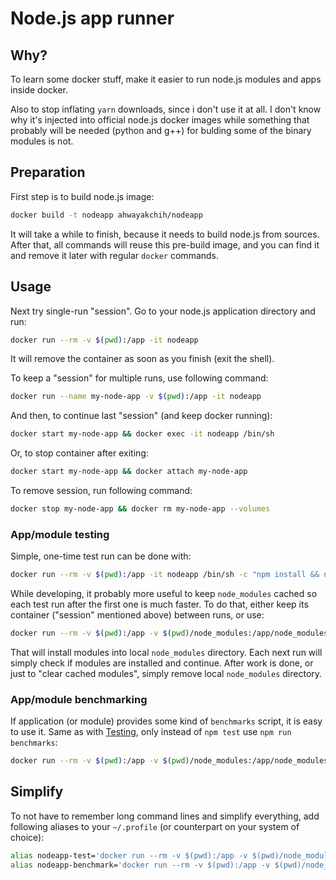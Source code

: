 Node.js app runner
==================

## Why?

To learn some docker stuff, make it easier to run node.js modules and apps inside docker.

Also to stop inflating `yarn` downloads, since i don't use it at all. I don't know why it's injected into official node.js docker images while something that probably will be needed (python and g++) for bulding some of the binary modules is not.

## Preparation

First step is to build node.js image:

```sh
docker build -t nodeapp ahwayakchih/nodeapp
```

It will take a while to finish, because it needs to build node.js from sources.
After that, all commands will reuse this pre-build image, and you can find it and remove it later with regular `docker` commands.

## Usage

Next try single-run "session". Go to your node.js application directory and run:

```sh
docker run --rm -v $(pwd):/app -it nodeapp
```

It will remove the container as soon as you finish (exit the shell).

To keep a "session" for multiple runs, use following command:

```sh
docker run --name my-node-app -v $(pwd):/app -it nodeapp
```

And then, to continue last "session" (and keep docker running):

```sh
docker start my-node-app && docker exec -it nodeapp /bin/sh
```

Or, to stop container after exiting:

```sh
docker start my-node-app && docker attach my-node-app
```

To remove session, run following command:

```sh
docker stop my-node-app && docker rm my-node-app --volumes
```

### App/module testing

Simple, one-time test run can be done with:

```sh
docker run --rm -v $(pwd):/app -it nodeapp /bin/sh -c "npm install && npm test"
```

While developing, it probably more useful to keep `node_modules` cached so each test run after the first one is much faster.
To do that, either keep its container ("session" mentioned above) between runs, or use:

```sh
docker run --rm -v $(pwd):/app -v $(pwd)/node_modules:/app/node_modules -it nodeapp /bin/sh -c "npm install && npm test"
```

That will install modules into local `node_modules` directory. Each next run will simply check if modules are installed and continue.
After work is done, or just to "clear cached modules", simply remove local `node_modules` directory.

### App/module benchmarking

If application (or module) provides some kind of `benchmarks` script, it is easy to use it.
Same as with [Testing](#Testing), only instead of `npm test` use `npm run benchmarks`:

```sh
docker run --rm -v $(pwd):/app -v $(pwd)/node_modules:/app/node_modules -it nodeapp /bin/sh -c "npm install && npm run benchmarks"
```

## Simplify

To not have to remember long command lines and simplify everything, add following aliases to your `~/.profile` (or counterpart on your system of choice):

```sh
alias nodeapp-test='docker run --rm -v $(pwd):/app -v $(pwd)/node_modules:/app/node_modules -it nodeapp /bin/sh -c "npm install && npm test"'
alias nodeapp-benchmark='docker run --rm -v $(pwd):/app -v $(pwd)/node_modules:/app/node_modules -it nodeapp /bin/sh -c "npm install && npm run benchmarks"'
```